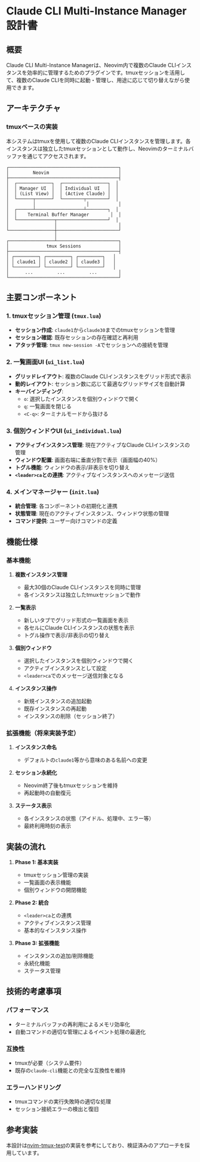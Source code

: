 # Claude CLI Multi-Instance Manager 設計書

## 概要

Claude CLI Multi-Instance Managerは、Neovim内で複数のClaude CLIインスタンスを効率的に管理するためのプラグインです。tmuxセッションを活用して、複数のClaude CLIを同時に起動・管理し、用途に応じて切り替えながら使用できます。

## アーキテクチャ

### tmuxベースの実装

本システムはtmuxを使用して複数のClaude CLIインスタンスを管理します。各インスタンスは独立したtmuxセッションとして動作し、Neovimのターミナルバッファを通じてアクセスされます。

```
┌─────────────────────────────────────────┐
│         Neovim                          │
├─────────────────────────────────────────┤
│  ┌─────────────┐  ┌─────────────────┐  │
│  │ Manager UI  │  │ Individual UI   │  │
│  │ (List View) │  │ (Active Claude) │  │
│  └──────┬──────┘  └────────┬────────┘  │
│         │                   │           │
│  ┌──────┴──────────────────┴────────┐  │
│  │    Terminal Buffer Manager        │  │
│  └──────────────┬───────────────────┘  │
│                 │                       │
└─────────────────┼───────────────────────┘
                  │
┌─────────────────┴───────────────────────┐
│              tmux Sessions              │
├─────────────────────────────────────────┤
│ ┌─────────┐ ┌─────────┐ ┌─────────┐   │
│ │ claude1 │ │ claude2 │ │ claude3 │   │
│ └─────────┘ └─────────┘ └─────────┘   │
│      ...         ...         ...        │
└─────────────────────────────────────────┘
```

## 主要コンポーネント

### 1. tmuxセッション管理 (`tmux.lua`)

- **セッション作成**: `claude1`から`claude30`までのtmuxセッションを管理
- **セッション確認**: 既存セッションの存在確認と再利用
- **アタッチ管理**: `tmux new-session -A`でセッションへの接続を管理

### 2. 一覧画面UI (`ui_list.lua`)

- **グリッドレイアウト**: 複数のClaude CLIインスタンスをグリッド形式で表示
- **動的レイアウト**: セッション数に応じて最適なグリッドサイズを自動計算
- **キーバインディング**:
  - `o`: 選択したインスタンスを個別ウィンドウで開く
  - `q`: 一覧画面を閉じる
  - `<C-q>`: ターミナルモードから抜ける

### 3. 個別ウィンドウUI (`ui_individual.lua`)

- **アクティブインスタンス管理**: 現在アクティブなClaude CLIインスタンスの管理
- **ウィンドウ配置**: 画面右端に垂直分割で表示（画面幅の40%）
- **トグル機能**: ウィンドウの表示/非表示を切り替え
- **`<leader>ca`との連携**: アクティブなインスタンスへのメッセージ送信

### 4. メインマネージャー (`init.lua`)

- **統合管理**: 各コンポーネントの初期化と連携
- **状態管理**: 現在のアクティブインスタンス、ウィンドウ状態の管理
- **コマンド提供**: ユーザー向けコマンドの定義

## 機能仕様

### 基本機能

1. **複数インスタンス管理**
   - 最大30個のClaude CLIインスタンスを同時に管理
   - 各インスタンスは独立したtmuxセッションで動作

2. **一覧表示**
   - 新しいタブでグリッド形式の一覧画面を表示
   - 各セルにClaude CLIインスタンスの状態を表示
   - トグル操作で表示/非表示の切り替え

3. **個別ウィンドウ**
   - 選択したインスタンスを個別ウィンドウで開く
   - アクティブインスタンスとして設定
   - `<leader>ca`でのメッセージ送信対象となる

4. **インスタンス操作**
   - 新規インスタンスの追加起動
   - 既存インスタンスの再起動
   - インスタンスの削除（セッション終了）

### 拡張機能（将来実装予定）

1. **インスタンス命名**
   - デフォルトの`claude1`等から意味のある名前への変更

2. **セッション永続化**
   - Neovim終了後もtmuxセッションを維持
   - 再起動時の自動復元

3. **ステータス表示**
   - 各インスタンスの状態（アイドル、処理中、エラー等）
   - 最終利用時刻の表示

## 実装の流れ

1. **Phase 1: 基本実装**
   - tmuxセッション管理の実装
   - 一覧画面の表示機能
   - 個別ウィンドウの開閉機能

2. **Phase 2: 統合**
   - `<leader>ca`との連携
   - アクティブインスタンス管理
   - 基本的なインスタンス操作

3. **Phase 3: 拡張機能**
   - インスタンスの追加/削除機能
   - 永続化機能
   - ステータス管理

## 技術的考慮事項

### パフォーマンス

- ターミナルバッファの再利用によるメモリ効率化
- 自動コマンドの適切な管理によるイベント処理の最適化

### 互換性

- tmuxが必要（システム要件）
- 既存の`claude-cli`機能との完全な互換性を維持

### エラーハンドリング

- tmuxコマンドの実行失敗時の適切な処理
- セッション接続エラーの検出と復旧

## 参考実装

本設計は[nvim-tmux-test](https://github.com/edo1z/nvim-tmux-test)の実装を参考にしており、検証済みのアプローチを採用しています。